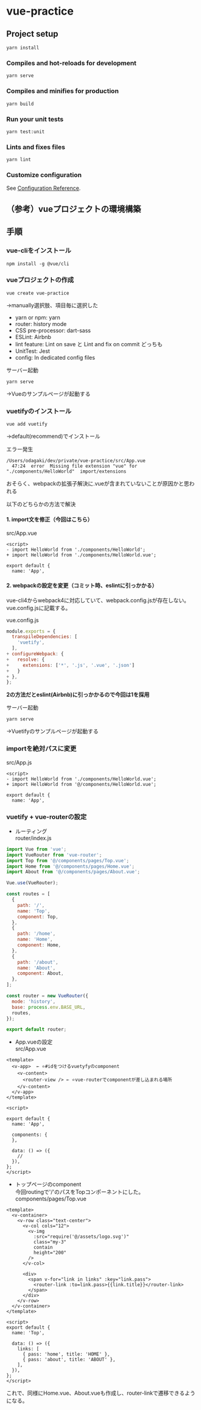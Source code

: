 # vue-practice

## Project setup
```
yarn install
```

### Compiles and hot-reloads for development
```
yarn serve
```

### Compiles and minifies for production
```
yarn build
```

### Run your unit tests
```
yarn test:unit
```

### Lints and fixes files
```
yarn lint
```

### Customize configuration
See [Configuration Reference](https://cli.vuejs.org/config/).


## （参考）vueプロジェクトの環境構築

## 手順
### vue-cliをインストール
```
npm install -g @vue/cli
```

### vueプロジェクトの作成
```
vue create vue-practice
```
→manually選択肢、項目毎に選択した
- yarn or npm: yarn
- router: history mode
- CSS pre-processor: dart-sass
- ESLint: Airbnb
- lint feature: Lint on save と Lint and fix on commit どっちも
- UnitTest: Jest
- config: In dedicated config files

サーバー起動
```
yarn serve
```
→Vueのサンプルページが起動する

### vuetifyのインストール
```
vue add vuetify
```
→default(recommend)でインストール

エラー発生
```
/Users/odagaki/dev/private/vue-practice/src/App.vue
  47:24  error  Missing file extension "vue" for "./components/HelloWorld"  import/extensions
```

おそらく、webpackの拡張子解決に.vueが含まれていないことが原因かと思われる

以下のどちらかの方法で解決

#### 1. import文を修正（今回はこちら）
src/App.vue
```vue
<script>
- import HelloWorld from './components/HelloWorld';
+ import HelloWorld from './components/HelloWorld.vue';

export default {
  name: 'App',
```

#### 2. webpackの設定を変更（コミット時、eslintに引っかかる）
vue-cli4からwebpack4に対応していて、webpack.config.jsが存在しない。
vue.config.jsに記載する。

vue.config.js
```js
module.exports = {
  transpileDependencies: [
    'vuetify',
  ],
+ configureWebpack: {
+   resolve: {
+     extensions: ['*', '.js', '.vue', '.json']
+   }
+ },
};

```
**2の方法だとeslint(Airbnb)に引っかかるので今回は1を採用**

サーバー起動
```
yarn serve
```
→Vuetifyのサンプルページが起動する

### importを絶対パスに変更
src/App.js
```vue
<script>
- import HelloWorld from './components/HelloWorld.vue';
+ import HelloWorld from '@/components/HelloWorld.vue';

export default {
  name: 'App',
```

### vuetify + vue-routerの設定
- ルーティング  
router/index.js
```js
import Vue from 'vue';
import VueRouter from 'vue-router';
import Top from '@/components/pages/Top.vue';
import Home from '@/components/pages/Home.vue';
import About from '@/components/pages/About.vue';

Vue.use(VueRouter);

const routes = [
  {
    path: '/',
    name: 'Top',
    component: Top,
  },
  {
    path: '/home',
    name: 'Home',
    component: Home,
  },
  {
    path: '/about',
    name: 'About',
    component: About,
  },
];

const router = new VueRouter({
  mode: 'history',
  base: process.env.BASE_URL,
  routes,
});

export default router;
```
- App.vueの設定  
src/App.vue
```vue
<template>
  <v-app>  ← ⭐️#idをつけるvuetyfyのcomponent
    <v-content>
      <router-view /> ← ⭐️vue-routerでcomponentが差し込まれる場所
    </v-content>
  </v-app>
</template>

<script>

export default {
  name: 'App',

  components: {
  },

  data: () => ({
    //
  }),
};
</script>
```
- トップページのcomponent  
今回routingで'/'のパスをTopコンポーネントにした。  
components/pages/Top.vue
```vue
<template>
  <v-container>
    <v-row class="text-center">
      <v-col cols="12">
        <v-img
          :src="require('@/assets/logo.svg')"
          class="my-3"
          contain
          height="200"
        />
      </v-col>

      <div>
        <span v-for="link in links" :key="link.pass">
          <router-link :to=link.pass>{{link.title}}</router-link>
        </span>
      </div>
    </v-row>
  </v-container>
</template>

<script>
export default {
  name: 'Top',

  data: () => ({
    links: [
      { pass: 'home', title: 'HOME' },
      { pass: 'about', title: 'ABOUT' },
    ],
  }),
};
</script>
```

これで、同様にHome.vue、About.vueも作成し、router-linkで遷移できるようになる。